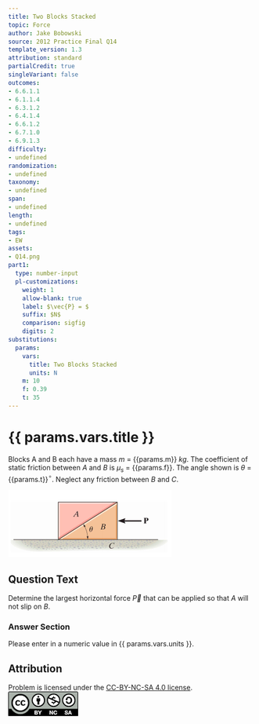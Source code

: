 ```yaml
---
title: Two Blocks Stacked
topic: Force
author: Jake Bobowski
source: 2012 Practice Final Q14
template_version: 1.3
attribution: standard
partialCredit: true
singleVariant: false
outcomes:
- 6.6.1.1
- 6.1.1.4
- 6.3.1.2
- 6.4.1.4
- 6.6.1.2
- 6.7.1.0
- 6.9.1.3
difficulty:
- undefined
randomization:
- undefined
taxonomy:
- undefined
span:
- undefined
length:
- undefined
tags:
- EW
assets:
- Q14.png
part1:
  type: number-input
  pl-customizations:
    weight: 1
    allow-blank: true
    label: $\vec{P} = $
    suffix: $N$
    comparison: sigfig
    digits: 2
substitutions:
  params:
    vars:
      title: Two Blocks Stacked
      units: N
    m: 10
    f: 0.39
    t: 35
---
```

# {{ params.vars.title }}
Blocks A and B each have a mass $m$ = {{params.m}} $kg$.
The coefficient of static friction between $A$ and $B$ is $\mu_s$ = {{params.f}}.
The angle shown is $\theta$ = {{params.t}}$^{\circ}$.
Neglect any friction between $B$ and $C$.

![Right triangle A is stacked on top of right triangle B to create a rectangular block sitting on top of surface C. The angle between the hypotenuse and adjacent in triangle B is theta. A ninety-degree force P, acting to the left, is applied to the opposite side of triangle B.](Q14.png)

## Question Text

Determine the largest horizontal force $\vec{P}$ that can be applied so that $A$ will not slip on $B$.

### Answer Section

Please enter in a numeric value in {{ params.vars.units }}.

## Attribution

Problem is licensed under the [CC-BY-NC-SA 4.0 license](https://creativecommons.org/licenses/by-nc-sa/4.0/).<br> ![The Creative Commons 4.0 license requiring attribution-BY, non-commercial-NC, and share-alike-SA license.](https://raw.githubusercontent.com/firasm/bits/master/by-nc-sa.png)